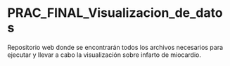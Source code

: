 # PRAC_FINAL_Visualizacion_de_datos
Repositorio web donde se encontrarán todos los archivos necesarios para ejecutar y llevar a cabo la visualización sobre infarto de miocardio.

